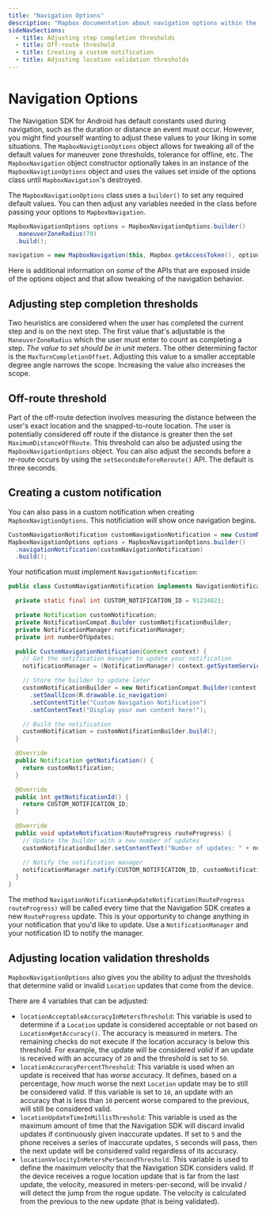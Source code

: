 ```yaml
---
title: "Navigation Options"
description: "Mapbox documentation about navigation options within the Mapbox Navigation SDK for Android. Custom notifications, off-route thresholds, and even more."
sideNavSections:
  - title: Adjusting step completion thresholds
  - title: Off-route threshold
  - title: Creating a custom notification
  - title: Adjusting location validation thresholds
---
```

# Navigation Options

The Navigation SDK for Android has default constants used during navigation, such as the duration or distance an event must occur. However, you might find yourself wanting to adjust these values to your liking in some situations. The `MapboxNavigtionOptions` object allows for tweaking all of the default values for maneuver zone thresholds, tolerance for offline, etc. The `MapboxNavigation` object constructor optionally takes in an instance of the `MapboxNavigtionOptions` object and uses the values set inside of the options class until `MapboxNavigation`'s destroyed.

The `MapboxNavigationOptions` class uses a `builder()` to set any required default values.
You can then adjust any variables needed in the class before passing your options to `MapboxNavigation`.
```java
MapboxNavigationOptions options = MapboxNavigationOptions.builder()
  .maneuverZoneRadius(70)
  .build();

navigation = new MapboxNavigation(this, Mapbox.getAccessToken(), options);
```

Here is additional information on _some_ of the APIs that are exposed inside of the options object and that allow tweaking of the navigation behavior.

## Adjusting step completion thresholds

Two heuristics are considered when the user has completed the current step and is on the next step. The first value that's adjustable is the `ManeuverZoneRadius` which the user must enter to count as completing a step. _The value to set should be in unit meters_. The other determining factor is the `MaxTurnCompletionOffset`. Adjusting this value to a smaller acceptable degree angle narrows the scope. Increasing the value also increases the scope.

## Off-route threshold

Part of the off-route detection involves measuring the distance between the user's exact location and the snapped-to-route location. The user is potentially considered off route if the distance is greater then the set `MaximumDistanceOffRoute`. This threshold can also be adjusted using the `MapboxNavigationOptions` object. You can also adjust the seconds before a re-route occurs by using the `setSecondsBeforeReroute()` API. The default is three seconds.

## Creating a custom notification

You can also pass in a custom notification when creating `MapboxNavigtionOptions`. This notificiation will show once navigation begins.

```java
CustomNavigationNotification customNavigationNotification = new CustomNavigationNotification(this);
MapboxNavigationOptions options = MapboxNavigationOptions.builder()
  .navigationNotification(customNavigationNotification)
  .build();
```

Your notification must implement `NavigationNotification`:

```java
public class CustomNavigationNotification implements NavigationNotification {

  private static final int CUSTOM_NOTIFICATION_ID = 91234821;

  private Notification customNotification;
  private NotificationCompat.Builder customNotificationBuilder;
  private NotificationManager notificationManager;
  private int numberOfUpdates;

  public CustomNavigationNotification(Context context) {
    // Get the notification manager to update your notification
    notificationManager = (NotificationManager) context.getSystemService(Context.NOTIFICATION_SERVICE);

    // Store the builder to update later
    customNotificationBuilder = new NotificationCompat.Builder(context, NAVIGATION_NOTIFICATION_CHANNEL)
      .setSmallIcon(R.drawable.ic_navigation)
      .setContentTitle("Custom Navigation Notification")
      .setContentText("Display your own content here!");

    // Build the notification
    customNotification = customNotificationBuilder.build();
  }

  @Override
  public Notification getNotification() {
    return customNotification;
  }

  @Override
  public int getNotificationId() {
    return CUSTOM_NOTIFICATION_ID;
  }

  @Override
  public void updateNotification(RouteProgress routeProgress) {
    // Update the builder with a new number of updates
    customNotificationBuilder.setContentText("Number of updates: " + numberOfUpdates++);

    // Notify the notification manager
    notificationManager.notify(CUSTOM_NOTIFICATION_ID, customNotificationBuilder.build());
  }
}
```

The method `NavigationNotification#updateNotification(RouteProgress routeProgress)` will be called
every time that the Navigation SDK creates a new `RouteProgress` update. This is your opportunity
to change anything in your notification that you'd like to update. Use a `NotificationManager` and
your notification ID to notify the manager.

## Adjusting location validation thresholds

`MapboxNavigationOptions` also gives you the ability to adjust the thresholds that determine valid or invalid
`Location` updates that come from the device.  

There are 4 variables that can be adjusted:

- `locationAcceptableAccuracyInMetersThreshold`:  This variable is used to determine if a `Location` update is considered acceptable or not based on `Location#getAccuracy()`. The accuracy is measured in meters. The remaining checks do not execute if the location accuracy is below this threshold. For example, the update will be considered _valid_ if an update is received with an accuracy of `20` and
the threshold is set to `50`.
- `locationAccuracyPercentThreshold`: This variable is used when an update is received that has _worse_ accuracy.  It defines, based on
a percentage, how much worse the next `Location` update may be to still be considered valid.  If this variable is set to `10`, an update with
an accuracy that is less than `10` percent worse compared to the previous, will still be considered valid.  
- `locationUpdateTimeInMillisThreshold`: This variable is used as the maximum amount of time that the Navigation SDK will discard invalid updates if continuously given inaccurate updates. If set to `5` and the phone receives a series of inaccurate updates, `5` seconds will pass, then the next update will be considered valid regardless of its accuracy.  
- `locationVelocityInMetersPerSecondThreshold`:  This variable is used to define the maximum velocity that the Navigation SDK considers valid. If the device receives a rogue location update that is far from the last update, the velocity, measured in meters-per-second, will be invalid / will detect the jump from the rogue update. The velocity is calculated from the previous to the new update (that is being validated).

